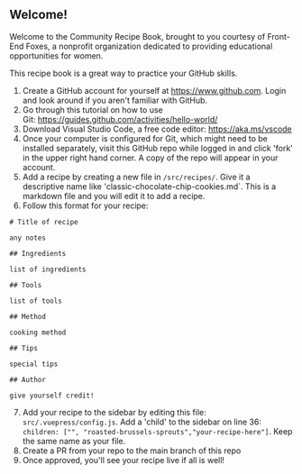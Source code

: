 ## Welcome!

Welcome to the Community Recipe Book, brought to you courtesy of Front-End Foxes, a nonprofit organization dedicated to providing educational opportunities for women.

This recipe book is a great way to practice your GitHub skills.

1. Create a GitHub account for yourself at https://www.github.com. Login and look around if you aren't familiar with GitHub.
2. Go through this tutorial on how to use Git: https://guides.github.com/activities/hello-world/
3. Download Visual Studio Code, a free code editor: https://aka.ms/vscode
4. Once your computer is configured for Git, which might need to be installed separately, visit this GitHub repo while logged in and click 'fork' in the upper right hand corner. A copy of the repo will appear in your account.
5. Add a recipe by creating a new file in `/src/recipes/`. Give it a descriptive name like 'classic-chocolate-chip-cookies.md`. This is a markdown file and you will edit it to add a recipe.
6. Follow this format for your recipe:

```
# Title of recipe

any notes

## Ingredients

list of ingredients

## Tools

list of tools

## Method

cooking method

## Tips

special tips

## Author

give yourself credit!
```

7. Add your recipe to the sidebar by editing this file: `src/.vuepress/config.js`. Add a 'child' to the sidebar on line 36: `children: ["", "roasted-brussels-sprouts","your-recipe-here"]`. Keep the same name as your file.
8. Create a PR from your repo to the main branch of this repo
9. Once approved, you'll see your recipe live if all is well!